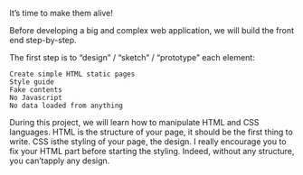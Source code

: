 It’s time to make them alive!

Before developing a big and complex web application, we will build the front end step-by-step.

The first step is to “design” / “sketch” / “prototype” each element:

    Create simple HTML static pages
    Style guide
    Fake contents
    No Javascript
    No data loaded from anything

During this project, we will learn how to manipulate HTML and CSS languages. HTML is the structure of your page, it should be the first thing to write. 
CSS isthe styling of your page, the design. I really encourage you to fix your HTML part before starting the styling. Indeed, without any structure, you can’tapply any design.

